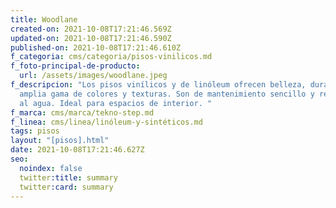 ```yaml
---
title: Woodlane
created-on: 2021-10-08T17:21:46.569Z
updated-on: 2021-10-08T17:21:46.590Z
published-on: 2021-10-08T17:21:46.610Z
f_categoria: cms/categoria/pisos-vinilicos.md
f_foto-principal-de-producto:
  url: /assets/images/woodlane.jpeg
f_descripcion: "Los pisos vinílicos y de linóleum ofrecen belleza, durabilidad y
  amplia gama de colores y texturas. Son de mantenimiento sencillo y resistentes
  al agua. Ideal para espacios de interior. "
f_marca: cms/marca/tekno-step.md
f_linea: cms/linea/linóleum-y-sintéticos.md
tags: pisos
layout: "[pisos].html"
date: 2021-10-08T17:21:46.627Z
seo:
  noindex: false
  twitter:title: summary
  twitter:card: summary
---
```

